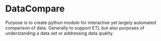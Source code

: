 # DataCompare
Purpose is to create python module for interactive yet largely automated comparison of data. Generally to support ETL but also purposes of understanding a data set or addressing data quality. 
